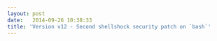 ```yaml
---
layout: post
date:   2014-09-26 10:38:33
title: 'Version v12 - Second shellshock security patch on `bash`'
---
```

